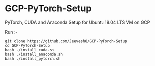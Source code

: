 # GCP-PyTorch-Setup
PyTorch, CUDA and Anaconda Setup for Ubuntu 18.04 LTS VM on GCP

Run :-

```
git clone https://github.com/Jeevesh8/GCP-PyTorch-Setup
cd GCP-PyTorch-Setup
bash ./install_cuda.sh
bash ./install_anaconda.sh
bash ./install_pytorch.sh
```
